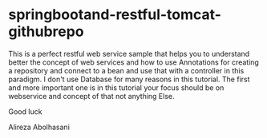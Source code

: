 # springbootand-restful-tomcat-githubrepo
This is a perfect restful web service sample that helps you to understand better the concept of web services and how to use Annotations for creating a repository and connect to a bean and use that with a controller in this paradigm.
I don't use Database for many reasons in this tutorial. The first and more important one is in this tutorial your focus should be on webservice and concept of that not anything Else.

Good luck

Alireza Abolhasani


